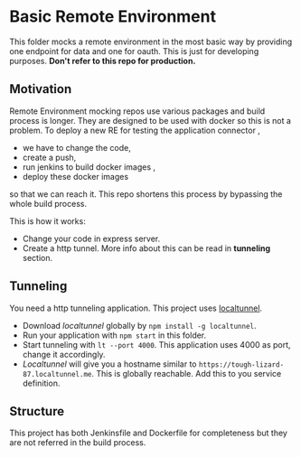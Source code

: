 # Basic Remote Environment 
This folder mocks a remote environment in the most basic way by providing one endpoint for data and one for oauth. This is just for developing purposes. **Don't refer to this repo for production.**

## Motivation

Remote Environment mocking repos use various packages and build process is longer. They are designed to be used with docker so this is not a problem. To deploy a new RE for testing the application connector ,
-  we have to change the code, 
- create a push, 
- run jenkins to build docker images , 
- deploy these docker images

so that we can reach it. This repo shortens this process by bypassing the whole build process.

This is how it works:
- Change your code in express server.
- Create a http tunnel. More info about this can be read in **tunneling** section.


## Tunneling

You need a http tunneling application. This project uses [localtunnel](https://localtunnel.github.io/www/). 

- Download *localtunnel* globally by `npm install -g localtunnel`.
- Run your application with `npm start` in this folder.
- Start tunneling with `lt --port 4000`. This application uses 4000 as port, change it accordingly.
- *Localtunnel* will give you a hostname similar to `https://tough-lizard-87.localtunnel.me`. This is globally reachable. Add this to you service definition. 

## Structure
This project has both Jenkinsfile and Dockerfile for completeness but they are not referred in the build process.